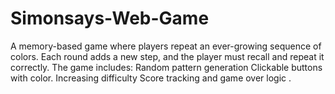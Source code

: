 # Simonsays-Web-Game
A memory-based game where players repeat an ever-growing sequence of colors. Each round adds a new step, and the player must recall and repeat it correctly. The game includes:  Random pattern generation  Clickable buttons with color.  Increasing difficulty  Score tracking and game over logic .

